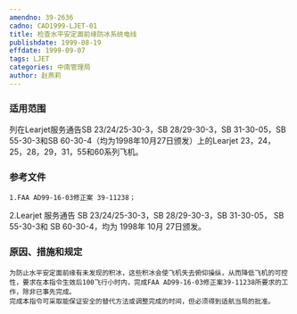 ```yaml
---
amendno: 39-2636  
cadno: CAD1999-LJET-01  
title: 检查水平安定面前缘防冰系统电线  
publishdate: 1999-08-19  
effdate: 1999-09-07  
tags: LJET  
categories: 中南管理局  
author: 赵燕莉  
---
```

  
### 适用范围  
列在Learjet服务通告SB 23/24/25-30-3，SB 28/29-30-3，SB 31-30-05，SB 55-30-3和SB 60-30-4（均为1998年10月27日颁发）上的Learjet 23，24，25，28，29，31，55和60系列飞机。  
  
<!--more-->  
### 参考文件  
    1.FAA AD99-16-03修正案 39-11238；  
 2.Learjet 服务通告 SB 23/24/25-30-3，SB 28/29-30-3，SB 31-30-05， SB 55-30-3和 SB 60-30-4，均为 1998年 10月 27日颁发。  
  
### 原因、措施和规定  
    为防止水平安定面前缘有未发现的积冰，这些积冰会使飞机失去俯仰操纵，从而降低飞机的可控性，要求在本指令生效后100飞行小时内，完成FAA AD99-16-03修正案39-11238所要求的工作，除非已事先完成。  
    完成本指令可采取能保证安全的替代方法或调整完成的时间，但必须得到适航当局的批准。  

